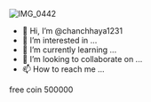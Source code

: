 ![IMG_0442](https://github.com/chanchhaya1231/chanchhaya1231/assets/154464672/ba6610a9-90e9-48da-8f2d-c672b31d4a36)
- 👋 Hi, I’m @chanchhaya1231
- 👀 I’m interested in ...
- 🌱 I’m currently learning ...
- 💞️ I’m looking to collaborate on ...
- 📫 How to reach me ...

<!---
chanchhaya1231/chanchhaya1231 is a ✨ special ✨ repository because its `README.md` (this file) appears on your GitHub profile.
You can click the Preview link to take a look at your changes.
--->free coin 500000
